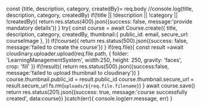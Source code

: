 const {title, description, category, createdBy}= req.body
    //console.log(title, description, category, createdBy)
    if(!title || !description || !category || !createdBy){
        return res.status(400).json({success: false, message:'provide mandatory details'})
    }
    try{
        const course = await Course.create({
            title,
            description,
            category,
            createdBy,
            thumbnail:{
                public_id: email,
                secure_url: courseImage
            },
        })
        if(!course){
            return res.status(500).json({success: false, message:'failed to create the course'})
        }
        if(req.file){
            const result =await cloudinary.uploader.upload(req.file.path, {
                folder: 'LearningManagementSystem',
                width:250,
                height: 250,
                gravity: 'faces',
                crop: 'fill'
            })
            if(!result){
                return res.status(500).json({success:false, message:'failed to upload thumbnail to cloudinary'})
            }
            course.thumbnail.public_id = result.public_id
            course.thumbnail.secure_url = result.secure_url
            fs.rm(`uploads/${req.file.filename}`)
        }
        await course.save()
        return res.status(201).json({success: true, message:'course successfully created', data:course})
    }catch(err){
        console.log(err.message, err)
    }